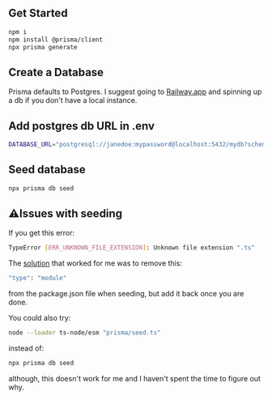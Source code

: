 ## Get Started

```sh
npm i
npm install @prisma/client
npx prisma generate
```

## Create a Database

Prisma defaults to Postgres.
I suggest going to [Railway.app](https://railway.app/) and spinning up a db if you don't have a local instance.

## Add postgres db URL in .env

```sh
DATABASE_URL="postgresql://janedoe:mypassword@localhost:5432/mydb?schema=sample"
```

## Seed database

```sh
npx prisma db seed
```

## ⚠️Issues with seeding

If you get this error:

```sh
TypeError [ERR_UNKNOWN_FILE_EXTENSION]: Unknown file extension ".ts"
```

The [solution](https://github.com/prisma/prisma/issues/7053) that worked for me was to remove this:

```sh
"type": "module"
```

from the package.json file when seeding, but add it back once you are done.

You could also try:

```sh
node --loader ts-node/esm "prisma/seed.ts"
```

instead of:

```sh
npx prisma db seed
```

although, this doesn't work for me and I haven't spent the time to figure out why.
